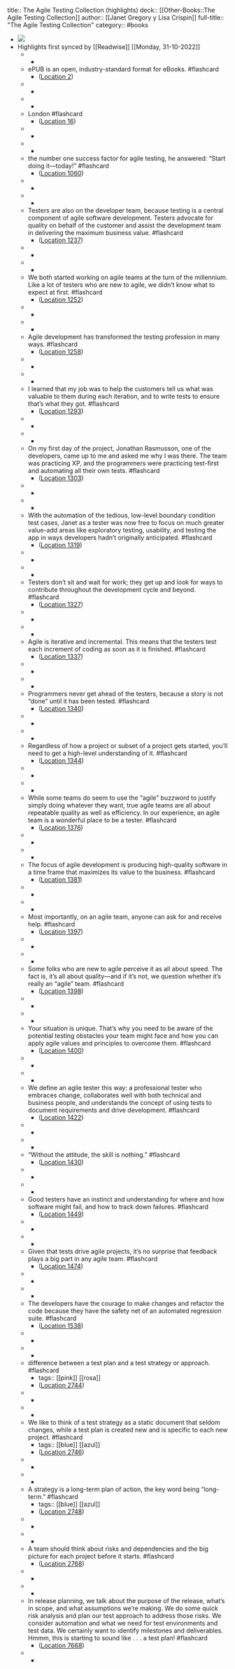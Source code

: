 title:: The Agile Testing Collection (highlights)
deck:: [[Other-Books::The Agile Testing Collection]]
author:: [[Janet Gregory y Lisa Crispin]]
full-title:: "The Agile Testing Collection"
category:: #books

- ![](https://images-na.ssl-images-amazon.com/images/I/51-kjltpEeL._SL200_.jpg)
- Highlights first synced by [[Readwise]] [[Monday, 31-10-2022]]
	- -
	- ePUB is an open, industry-standard format for eBooks. #flashcard
		- ([Location 2](https://readwise.io/to_kindle?action=open&asin=B010BWL8CA&location=2))
	- -
	- -
	- London #flashcard
		- ([Location 16](https://readwise.io/to_kindle?action=open&asin=B010BWL8CA&location=16))
	- -
	- -
	- the number one success factor for agile testing, he answered: “Start doing it—today!” #flashcard
		- ([Location 1060](https://readwise.io/to_kindle?action=open&asin=B010BWL8CA&location=1060))
	- -
	- -
	- Testers are also on the developer team, because testing is a central component of agile software development. Testers advocate for quality on behalf of the customer and assist the development team in delivering the maximum business value. #flashcard
		- ([Location 1237](https://readwise.io/to_kindle?action=open&asin=B010BWL8CA&location=1237))
	- -
	- -
	- We both started working on agile teams at the turn of the millennium. Like a lot of testers who are new to agile, we didn’t know what to expect at first. #flashcard
		- ([Location 1252](https://readwise.io/to_kindle?action=open&asin=B010BWL8CA&location=1252))
	- -
	- -
	- Agile development has transformed the testing profession in many ways. #flashcard
		- ([Location 1258](https://readwise.io/to_kindle?action=open&asin=B010BWL8CA&location=1258))
	- -
	- -
	- I learned that my job was to help the customers tell us what was valuable to them during each iteration, and to write tests to ensure that’s what they got. #flashcard
		- ([Location 1293](https://readwise.io/to_kindle?action=open&asin=B010BWL8CA&location=1293))
	- -
	- -
	- On my first day of the project, Jonathan Rasmusson, one of the developers, came up to me and asked me why I was there. The team was practicing XP, and the programmers were practicing test-first and automating all their own tests. #flashcard
		- ([Location 1303](https://readwise.io/to_kindle?action=open&asin=B010BWL8CA&location=1303))
	- -
	- -
	- With the automation of the tedious, low-level boundary condition test cases, Janet as a tester was now free to focus on much greater value-add areas like exploratory testing, usability, and testing the app in ways developers hadn’t originally anticipated. #flashcard
		- ([Location 1319](https://readwise.io/to_kindle?action=open&asin=B010BWL8CA&location=1319))
	- -
	- -
	- Testers don’t sit and wait for work; they get up and look for ways to contribute throughout the development cycle and beyond. #flashcard
		- ([Location 1327](https://readwise.io/to_kindle?action=open&asin=B010BWL8CA&location=1327))
	- -
	- -
	- Agile is iterative and incremental. This means that the testers test each increment of coding as soon as it is finished. #flashcard
		- ([Location 1337](https://readwise.io/to_kindle?action=open&asin=B010BWL8CA&location=1337))
	- -
	- -
	- Programmers never get ahead of the testers, because a story is not “done” until it has been tested. #flashcard
		- ([Location 1340](https://readwise.io/to_kindle?action=open&asin=B010BWL8CA&location=1340))
	- -
	- -
	- Regardless of how a project or subset of a project gets started, you’ll need to get a high-level understanding of it. #flashcard
		- ([Location 1344](https://readwise.io/to_kindle?action=open&asin=B010BWL8CA&location=1344))
	- -
	- -
	- While some teams do seem to use the “agile” buzzword to justify simply doing whatever they want, true agile teams are all about repeatable quality as well as efficiency. In our experience, an agile team is a wonderful place to be a tester. #flashcard
		- ([Location 1376](https://readwise.io/to_kindle?action=open&asin=B010BWL8CA&location=1376))
	- -
	- -
	- The focus of agile development is producing high-quality software in a time frame that maximizes its value to the business. #flashcard
		- ([Location 1381](https://readwise.io/to_kindle?action=open&asin=B010BWL8CA&location=1381))
	- -
	- -
	- Most importantly, on an agile team, anyone can ask for and receive help. #flashcard
		- ([Location 1397](https://readwise.io/to_kindle?action=open&asin=B010BWL8CA&location=1397))
	- -
	- -
	- Some folks who are new to agile perceive it as all about speed. The fact is, it’s all about quality—and if it’s not, we question whether it’s really an “agile” team. #flashcard
		- ([Location 1398](https://readwise.io/to_kindle?action=open&asin=B010BWL8CA&location=1398))
	- -
	- -
	- Your situation is unique. That’s why you need to be aware of the potential testing obstacles your team might face and how you can apply agile values and principles to overcome them. #flashcard
		- ([Location 1400](https://readwise.io/to_kindle?action=open&asin=B010BWL8CA&location=1400))
	- -
	- -
	- We define an agile tester this way: a professional tester who embraces change, collaborates well with both technical and business people, and understands the concept of using tests to document requirements and drive development. #flashcard
		- ([Location 1422](https://readwise.io/to_kindle?action=open&asin=B010BWL8CA&location=1422))
	- -
	- -
	- “Without the attitude, the skill is nothing.” #flashcard
		- ([Location 1430](https://readwise.io/to_kindle?action=open&asin=B010BWL8CA&location=1430))
	- -
	- -
	- Good testers have an instinct and understanding for where and how software might fail, and how to track down failures. #flashcard
		- ([Location 1449](https://readwise.io/to_kindle?action=open&asin=B010BWL8CA&location=1449))
	- -
	- -
	- Given that tests drive agile projects, it’s no surprise that feedback plays a big part in any agile team. #flashcard
		- ([Location 1474](https://readwise.io/to_kindle?action=open&asin=B010BWL8CA&location=1474))
	- -
	- -
	- The developers have the courage to make changes and refactor the code because they have the safety net of an automated regression suite. #flashcard
		- ([Location 1538](https://readwise.io/to_kindle?action=open&asin=B010BWL8CA&location=1538))
	- -
	- -
	- difference between a test plan and a test strategy or approach. #flashcard
		- tags:: [[pink]] [[rosa]]
		- ([Location 2744](https://readwise.io/to_kindle?action=open&asin=B010BWL8CA&location=2744))
	- -
	- -
	- We like to think of a test strategy as a static document that seldom changes, while a test plan is created new and is specific to each new project. #flashcard
		- tags:: [[blue]] [[azul]]
		- ([Location 2746](https://readwise.io/to_kindle?action=open&asin=B010BWL8CA&location=2746))
	- -
	- -
	- A strategy is a long-term plan of action, the key word being “long-term.” #flashcard
		- tags:: [[blue]] [[azul]]
		- ([Location 2748](https://readwise.io/to_kindle?action=open&asin=B010BWL8CA&location=2748))
	- -
	- -
	- A team should think about risks and dependencies and the big picture for each project before it starts. #flashcard
		- ([Location 2768](https://readwise.io/to_kindle?action=open&asin=B010BWL8CA&location=2768))
	- -
	- -
	- In release planning, we talk about the purpose of the release, what’s in scope, and what assumptions we’re making. We do some quick risk analysis and plan our test approach to address those risks. We consider automation and what we need for test environments and test data. We certainly want to identify milestones and deliverables. Hmmm, this is starting to sound like . . . a test plan! #flashcard
		- ([Location 7668](https://readwise.io/to_kindle?action=open&asin=B010BWL8CA&location=7668))
	- -